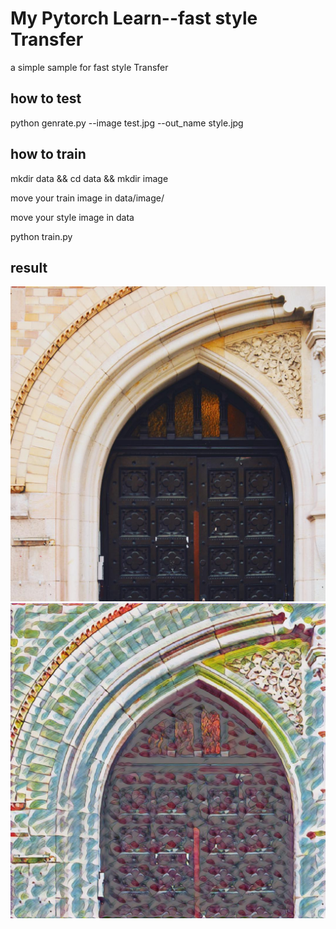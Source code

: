 # My Pytorch Learn--fast style Transfer

a simple sample for fast style Transfer

## how to test

python genrate.py --image test.jpg --out_name style.jpg
## how to train 
mkdir data && cd data && mkdir image

move your train image in data/image/

move your style image in data

python train.py

## result

![原始图](image/amber.jpg) ![效果图](image/pre3.jpg)
